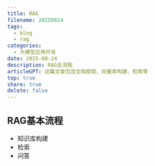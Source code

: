 ```yaml
---
title: RAG  
filename: 20250824  
tags:  
  - blog   
  - rag  
categories:  
  - 大模型应用开发
date: 2025-08-24  
description: RAG全流程  
articleGPT: 这篇文章包含文档提取、向量库构建、检索等  
top: true  
share: true  
delete: false  
---
```


## RAG基本流程
- 知识库构建
- 检索
- 问答
